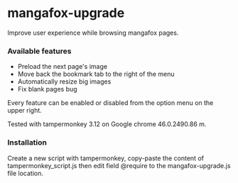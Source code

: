 # mangafox-upgrade
Improve user experience while browsing mangafox pages.

### Available features
- Preload the next page's image
- Move back the bookmark tab to the right of the menu
- Automatically resize big images
- Fix blank pages bug

Every feature can be enabled or disabled from the option menu on the upper right.

Tested with tampermonkey 3.12 on Google chrome 46.0.2490.86 m.

### Installation
Create a new script with tampermonkey, copy-paste the content of tampermonkey_script.js then edit field @require to the mangafox-upgrade.js file location.
